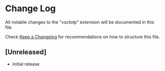 # Change Log

All notable changes to the "vsctotp" extension will be documented in this file.

Check [Keep a Changelog](http://keepachangelog.com/) for recommendations on how to structure this file.

## [Unreleased]

- Initial release